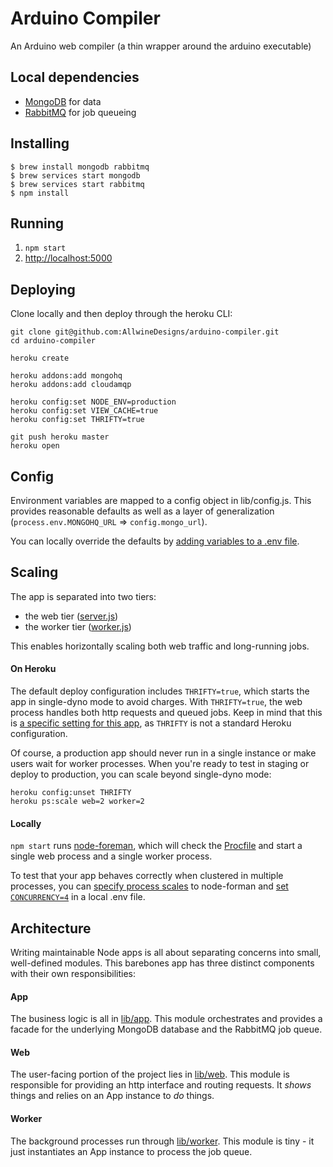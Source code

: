# Arduino Compiler

An Arduino web compiler (a thin wrapper around the arduino executable)

## Local dependencies

- [MongoDB](http://www.mongodb.org/) for data
- [RabbitMQ](http://www.rabbitmq.com/) for job queueing

## Installing

```
$ brew install mongodb rabbitmq
$ brew services start mongodb
$ brew services start rabbitmq
$ npm install
```

## Running

1. `npm start`
2. [http://localhost:5000](http://localhost:5000)

## Deploying

Clone locally and then deploy through the heroku CLI:

```
git clone git@github.com:AllwineDesigns/arduino-compiler.git
cd arduino-compiler

heroku create

heroku addons:add mongohq
heroku addons:add cloudamqp

heroku config:set NODE_ENV=production
heroku config:set VIEW_CACHE=true
heroku config:set THRIFTY=true

git push heroku master
heroku open
```

## Config

Environment variables are mapped to a config object in lib/config.js.
This provides reasonable defaults as well as a layer of generalization
(`process.env.MONGOHQ_URL` => `config.mongo_url`).

You can locally override the defaults by
[adding variables to a .env file](https://github.com/strongloop/node-foreman#environmental-variables).

## Scaling

The app is separated into two tiers:

- the web tier ([server.js](https://github.com/heroku-examples/node-articles-nlp/blob/master/lib/server.js))
- the worker tier ([worker.js](https://github.com/heroku-examples/node-articles-nlp/blob/master/lib/worker.js))

This enables horizontally scaling both web traffic and long-running jobs.

#### On Heroku

The default deploy configuration includes `THRIFTY=true`, which starts the app in single-dyno mode to avoid charges.
With `THRIFTY=true`, the web process handles both http requests and queued jobs.
Keep in mind that this is [a specific setting for this app](https://github.com/heroku-examples/node-articles-nlp/blob/ff581ec20b843e9c37c5ccdc6d1a175396311531/lib/server.js#L28),
as `THRIFTY` is not a standard Heroku configuration.

Of course, a production app should never run in a single instance or make users wait for worker processes.
When you're ready to test in staging or deploy to production, you can scale beyond single-dyno mode:

```
heroku config:unset THRIFTY
heroku ps:scale web=2 worker=2
```

#### Locally

`npm start` runs [node-foreman](http://strongloop.github.io/node-foreman/),
which will check the [Procfile](https://github.com/heroku-examples/node-articles-nlp/blob/master/Procfile)
and start a single web process and a single worker process.

To test that your app behaves correctly when clustered in multiple processes,
you can [specify process scales](https://github.com/strongloop/node-foreman#advanced-usage) to node-forman
and [set `CONCURRENCY=4`](https://github.com/strongloop/node-foreman#environmental-variables) in a local .env file.

## Architecture

Writing maintainable Node apps is all about separating concerns into small, well-defined modules.
This barebones app has three distinct components with their own responsibilities:

#### App

The business logic is all in [lib/app](https://github.com/heroku-examples/node-articles-nlp/tree/master/lib/app).
This module orchestrates and provides a facade for the underlying
MongoDB database and the RabbitMQ job queue.

#### Web

The user-facing portion of the project lies in [lib/web](https://github.com/heroku-examples/node-articles-nlp/tree/master/lib/web).
This module is responsible for providing an http interface and routing requests.
It *shows* things and relies on an App instance to *do* things.

#### Worker

The background processes run through [lib/worker](https://github.com/heroku-examples/node-articles-nlp/blob/master/lib/worker.js).
This module is tiny - it just instantiates an App instance to process the job queue.
